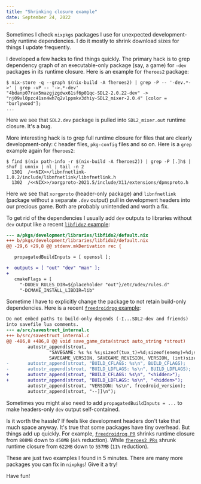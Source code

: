 ```yaml
---
title: "Shrinking closure example"
date: September 24, 2022
---
```


Sometimes I check `nixpkgs` packages I use for unexpected
development-only runtime dependencies. I do it mostly to shrink download
sizes for things I update frequently.

I developed a few hacks to find things quickly. The primary hack is to
grep dependency graph of an executable-only package (say, a game) for
`-dev` packages in its runtime closure. Here is an example for `fheroes2`
package:

```
$ nix-store -q --graph $(nix-build -A fheroes2) | grep -P -- '-dev.*->' | grep -vP -- '->.*-dev'
"4bdanp07rax5mazgjzgdwx61sf6p01qc-SDL2-2.0.22-dev" -> "nj09vl0pzc41sn4wh7q2vlppmkv3dhiy-SDL2_mixer-2.0.4" [color = "burlywood"];
...
```

Here we see that `SDL2.dev` package is pulled into `SDL2_mixer.out`
runtime closure. It's a bug.

More interesting hack is to grep full runtime closure for files that
are clearly development-only: `C` header files, `pkg-config` files and so
on. Here is a `grep` example again for `fheroes2`:

```
$ find $(nix path-info -r $(nix-build -A fheroes2)) | grep -P [.]h$ | shuf | unnix | nl | tail -n 2
  1301  /<<NIX>>/libnfnetlink-1.0.2/include/libnfnetlink/libnfnetlink.h
  1302  /<<NIX>>/xorgproto-2021.5/include/X11/extensions/dpmsproto.h
```

Here we see that `xorgproto` (header-only package) and `libnfnetlink`
(package without a separate `.dev` output) pull in development headers
into our precious game. Both are probably unintended and worth a fix.

To get rid of the dependencies I usually add `dev` outputs to libraries
without `dev` output like a recent
[`libfido2` example](https://github.com/NixOS/nixpkgs/pull/191775/commits/d04acb8a96c2ae37dd4ff58db65dedfab8d3d79f):

```diff
--- a/pkgs/development/libraries/libfido2/default.nix
+++ b/pkgs/development/libraries/libfido2/default.nix
@@ -29,6 +29,8 @@ stdenv.mkDerivation rec {

   propagatedBuildInputs = [ openssl ];

+  outputs = [ "out" "dev" "man" ];
+
   cmakeFlags = [
     "-DUDEV_RULES_DIR=${placeholder "out"}/etc/udev/rules.d"
     "-DCMAKE_INSTALL_LIBDIR=lib"
```

Sometime I have to explicitly change the package to not retain
build-only dependencies. Here is a recent
[`freedroidrpg` example](https://github.com/NixOS/nixpkgs/pull/191810/commits/02ba9a3d60c6c45e1df45714a2a3db714eed9c18):

```diff
Do not embed paths to build-only depends (-I...SDL2-dev and friends)
into savefile lua comments.
--- a/src/savestruct_internal.c
+++ b/src/savestruct_internal.c
@@ -486,8 +486,8 @@ void save_game_data(struct auto_string *strout)
        autostr_append(strout,
                "SAVEGAME: %s %s %s;sizeof(tux_t)=%d;sizeof(enemy)=%d;sizeof(bullet)=%d;MAXBULLETS=%d\n",
                SAVEGAME_VERSION, SAVEGAME_REVISION, VERSION, (int)sizeof(tux_t), (int)sizeof(enemy), (int)sizeof(bullet), (int)MAXBULLETS);
-       autostr_append(strout, "BUILD_CFLAGS: %s\n", BUILD_CFLAGS);
-       autostr_append(strout, "BUILD_LDFLAGS: %s\n", BUILD_LDFLAGS);
+       autostr_append(strout, "BUILD_CFLAGS: %s\n", "<hidden>");
+       autostr_append(strout, "BUILD_LDFLAGS: %s\n", "<hidden>");
        autostr_append(strout, "VERSION: %s\n", freedroid_version);
        autostr_append(strout, "--]]\n");
```

Sometimes you might also need to add `propagatedBuildInputs = ...` to make
headers-only `dev` output self-contained.

Is it worth the hassle? If feels like development headers don't take
that much space anyway. It's true that some packages have tiny overhead.
But things add up quickly. For example,
[`freedroidrpg PR`](https://github.com/NixOS/nixpkgs/pull/191810) shrinks
runtime closure from `808MB` down to `450MB` (`44%` reduction). While
[`fheroes2 PRs`](https://github.com/NixOS/nixpkgs/issues/191770#issuecomment-1250247308)
shrunk runtime closure from `622MB` down to `557MB` (`11%` reduction).

These are just two examples I found in 5 minutes. There are many more
packages you can fix in `nixpkgs`! Give it a try!

Have fun!
